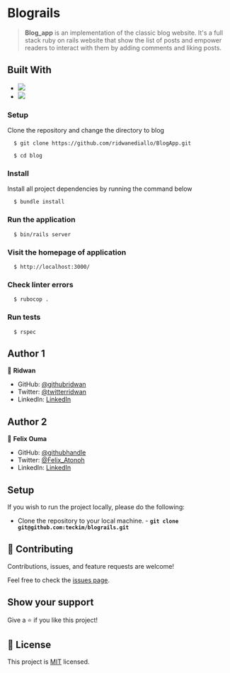# Blograils


> **Blog_app** is an implementation of the classic blog website. It's a full stack ruby on rails website that show the list of posts and empower readers to interact with them by adding comments and liking posts.
## Built With

- ![](https://img.shields.io/badge/Github-blueviolet)
- ![](https://img.shields.io/badge/Ruby_On_Rails-red)

### Setup
Clone the repository and change the directory to blog

```
  $ git clone https://github.com/ridwanediallo/BlogApp.git

  $ cd blog
```

### Install
Install all project dependencies by running the command below

```
  $ bundle install
```

### Run the application
```
  $ bin/rails server
```

### Visit the homepage of application
```
  $ http://localhost:3000/
```

### Check linter errors
```
  $ rubocop .
```

### Run tests
```
  $ rspec
```
## Author 1

👤 **Ridwan**

- GitHub: [@githubridwan](https://github.com/ridwanediallo)
- Twitter: [@twitterridwan](https://twitter.com/RidwaneD)
- LinkedIn: [LinkedIn](https://www.linkedin.com/in/ridwan-diallo)

## Author 2

👤 **Felix Ouma**

- GitHub: [@githubhandle](https://github.com/Felix45)
- Twitter: [@Felix_Atonoh](https://twitter.com/Felix_Atonoh)
- LinkedIn: [LinkedIn](https://www.linkedin.com/in/felix-ouma/)
## Setup

If you wish to run the project locally, please do the following:

- Clone the repository to your local machine. - **`git clone git@github.com:teckim/blograils.git`**

## 🤝 Contributing

Contributions, issues, and feature requests are welcome!

Feel free to check the [issues page](https://github.com/ridwanediallo/BlogApp/issues).

## Show your support

Give a ⭐️ if you like this project!

## 📝 License

This project is [MIT](./MIT.md) licensed.

